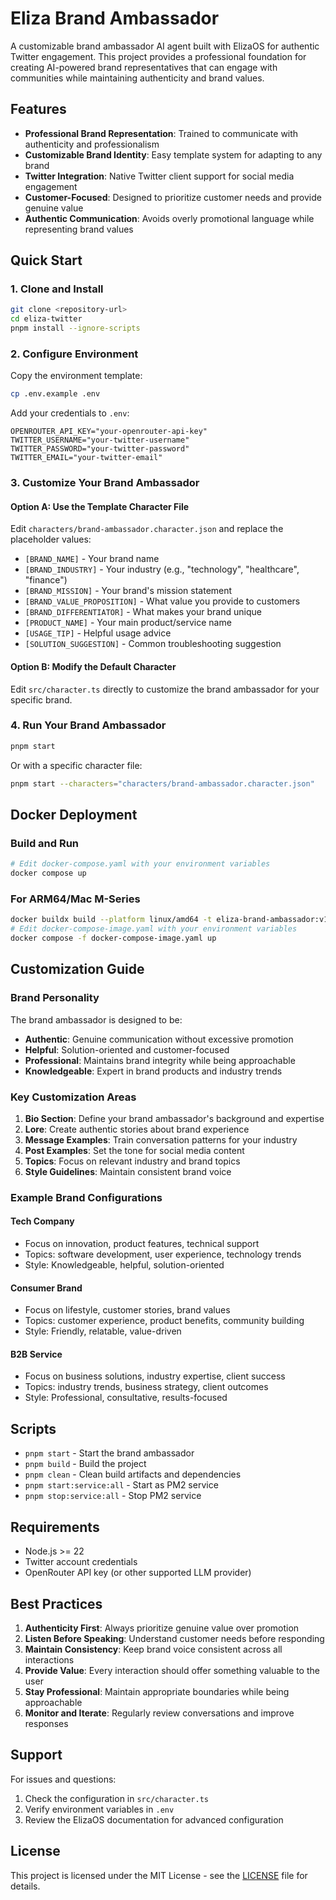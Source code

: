 # Eliza Brand Ambassador

A customizable brand ambassador AI agent built with ElizaOS for authentic Twitter engagement. This project provides a professional foundation for creating AI-powered brand representatives that can engage with communities while maintaining authenticity and brand values.

## Features

- **Professional Brand Representation**: Trained to communicate with authenticity and professionalism
- **Customizable Brand Identity**: Easy template system for adapting to any brand
- **Twitter Integration**: Native Twitter client support for social media engagement
- **Customer-Focused**: Designed to prioritize customer needs and provide genuine value
- **Authentic Communication**: Avoids overly promotional language while representing brand values

## Quick Start

### 1. Clone and Install

```bash
git clone <repository-url>
cd eliza-twitter
pnpm install --ignore-scripts
```

### 2. Configure Environment

Copy the environment template:
```bash
cp .env.example .env
```

Add your credentials to `.env`:
```env
OPENROUTER_API_KEY="your-openrouter-api-key"
TWITTER_USERNAME="your-twitter-username"
TWITTER_PASSWORD="your-twitter-password"
TWITTER_EMAIL="your-twitter-email"
```

### 3. Customize Your Brand Ambassador

#### Option A: Use the Template Character File

Edit `characters/brand-ambassador.character.json` and replace the placeholder values:
- `[BRAND_NAME]` - Your brand name
- `[BRAND_INDUSTRY]` - Your industry (e.g., "technology", "healthcare", "finance")
- `[BRAND_MISSION]` - Your brand's mission statement
- `[BRAND_VALUE_PROPOSITION]` - What value you provide to customers
- `[BRAND_DIFFERENTIATOR]` - What makes your brand unique
- `[PRODUCT_NAME]` - Your main product/service name
- `[USAGE_TIP]` - Helpful usage advice
- `[SOLUTION_SUGGESTION]` - Common troubleshooting suggestion

#### Option B: Modify the Default Character

Edit `src/character.ts` directly to customize the brand ambassador for your specific brand.

### 4. Run Your Brand Ambassador

```bash
pnpm start
```

Or with a specific character file:
```bash
pnpm start --characters="characters/brand-ambassador.character.json"
```

## Docker Deployment

### Build and Run

```bash
# Edit docker-compose.yaml with your environment variables
docker compose up
```

### For ARM64/Mac M-Series

```bash
docker buildx build --platform linux/amd64 -t eliza-brand-ambassador:v1 .
# Edit docker-compose-image.yaml with your environment variables  
docker compose -f docker-compose-image.yaml up
```

## Customization Guide

### Brand Personality

The brand ambassador is designed to be:
- **Authentic**: Genuine communication without excessive promotion
- **Helpful**: Solution-oriented and customer-focused
- **Professional**: Maintains brand integrity while being approachable
- **Knowledgeable**: Expert in brand products and industry trends

### Key Customization Areas

1. **Bio Section**: Define your brand ambassador's background and expertise
2. **Lore**: Create authentic stories about brand experience
3. **Message Examples**: Train conversation patterns for your industry
4. **Post Examples**: Set the tone for social media content
5. **Topics**: Focus on relevant industry and brand topics
6. **Style Guidelines**: Maintain consistent brand voice

### Example Brand Configurations

#### Tech Company
- Focus on innovation, product features, technical support
- Topics: software development, user experience, technology trends
- Style: Knowledgeable, helpful, solution-oriented

#### Consumer Brand  
- Focus on lifestyle, customer stories, brand values
- Topics: customer experience, product benefits, community building
- Style: Friendly, relatable, value-driven

#### B2B Service
- Focus on business solutions, industry expertise, client success
- Topics: industry trends, business strategy, client outcomes
- Style: Professional, consultative, results-focused

## Scripts

- `pnpm start` - Start the brand ambassador
- `pnpm build` - Build the project
- `pnpm clean` - Clean build artifacts and dependencies
- `pnpm start:service:all` - Start as PM2 service
- `pnpm stop:service:all` - Stop PM2 service

## Requirements

- Node.js >= 22
- Twitter account credentials
- OpenRouter API key (or other supported LLM provider)

## Best Practices

1. **Authenticity First**: Always prioritize genuine value over promotion
2. **Listen Before Speaking**: Understand customer needs before responding
3. **Maintain Consistency**: Keep brand voice consistent across all interactions
4. **Provide Value**: Every interaction should offer something valuable to the user
5. **Stay Professional**: Maintain appropriate boundaries while being approachable
6. **Monitor and Iterate**: Regularly review conversations and improve responses

## Support

For issues and questions:
1. Check the configuration in `src/character.ts`
2. Verify environment variables in `.env`
3. Review the ElizaOS documentation for advanced configuration

## License

This project is licensed under the MIT License - see the [LICENSE](LICENSE) file for details.